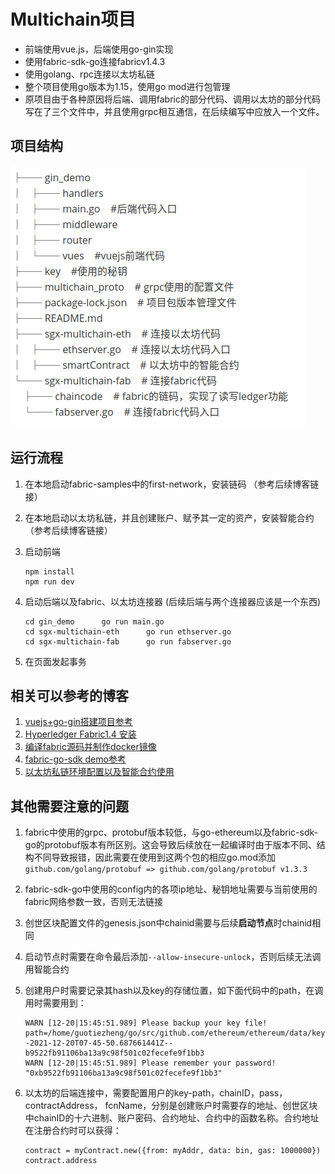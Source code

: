 # Multichain项目

* 前端使用vue.js，后端使用go-gin实现
* 使用fabric-sdk-go连接fabricv1.4.3
* 使用golang、rpc连接以太坊私链
* 整个项目使用go版本为1.15，使用go mod进行包管理
* 原项目由于各种原因将后端、调用fabric的部分代码、调用以太坊的部分代码写在了三个文件中，并且使用grpc相互通信，在后续编写中应放入一个文件。

## 项目结构

![](./img/projectTree.png)

## 运行流程

1. 在本地启动fabric-samples中的first-network，安装链码 （参考后续博客链接）

2. 在本地启动以太坊私链，并且创建账户、赋予其一定的资产，安装智能合约（参考后续博客链接）

3. 启动前端

   ```
   npm install
   npm run dev
   ```

4. 启动后端以及fabric、以太坊连接器 (后续后端与两个连接器应该是一个东西)

   ```
   cd gin_demo      go run main.go
   cd sgx-multichain-eth      go run ethserver.go
   cd sgx-multichain-fab      go run fabserver.go
   ```

5. 在页面发起事务

## 相关可以参考的博客

1. [vuejs+go-gin搭建项目参考](http://www.webkf.net/article/64/107084.html)
2. [Hyperledger Fabric1.4 安装](https://www.cnblogs.com/zongmin/p/11635686.html)
3. [编译fabric源码并制作docker镜像](https://www.cnblogs.com/gyyyl/p/12624161.html)
4. [fabric-go-sdk demo参考](https://github.com/Shitaibin/fabric-sdk-go-sample)
5. [以太坊私链环境配置以及智能合约使用](https://blog.csdn.net/xun6838/article/details/83721507#t5)


## 其他需要注意的问题

1. fabric中使用的grpc、protobuf版本较低，与go-ethereum以及fabric-sdk-go的protobuf版本有所区别。这会导致后续放在一起编译时由于版本不同、结构不同导致报错，因此需要在使用到这两个包的相应go.mod添加`github.com/golang/protobuf => github.com/golang/protobuf v1.3.3`

2. fabric-sdk-go中使用的config内的各项ip地址、秘钥地址需要与当前使用的fabric网络参数一致，否则无法链接

3. 创世区块配置文件的genesis.json中chainid需要与后续**启动节点**时chainid相同

4. 启动节点时需要在命令最后添加`--allow-insecure-unlock`，否则后续无法调用智能合约

5. 创建用户时需要记录其hash以及key的存储位置，如下面代码中的path，在调用时需要用到：

   ```
   WARN [12-20|15:45:51.989] Please backup your key file!             path=/home/guotiezheng/go/src/github.com/ethereum/ethereum/data/keystore/UTC--2021-12-20T07-45-50.687661441Z--b9522fb91106ba13a9c98f501c02fecefe9f1bb3
   WARN [12-20|15:45:51.989] Please remember your password! 
   "0xb9522fb91106ba13a9c98f501c02fecefe9f1bb3"
   ```
6. 以太坊的后端连接中，需要配置用户的key-path，chainID，pass，contractAddress， fcnName，分别是创建账户时需要存的地址、创世区块中chainID的十六进制、账户密码、合约地址、合约中的函数名称。合约地址在注册合约时可以获得：

   ```
   contract = myContract.new({from: myAddr, data: bin, gas: 1000000})
   contract.address
   ```